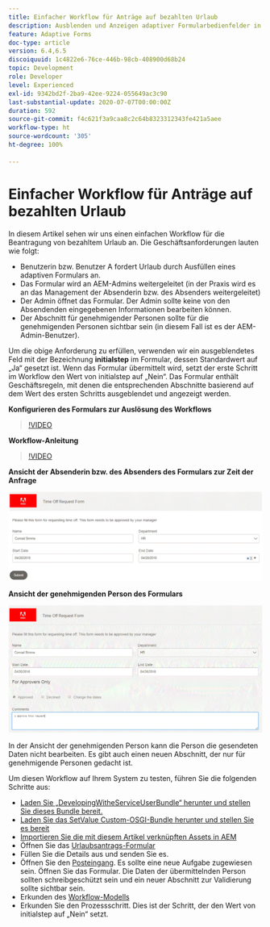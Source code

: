 ```yaml
---
title: Einfacher Workflow für Anträge auf bezahlten Urlaub
description: Ausblenden und Anzeigen adaptiver Formularbedienfelder in einem AEM-Workflow
feature: Adaptive Forms
doc-type: article
version: 6.4,6.5
discoiquuid: 1c4822e6-76ce-446b-98cb-408900d68b24
topic: Development
role: Developer
level: Experienced
exl-id: 9342bd2f-2ba9-42ee-9224-055649ac3c90
last-substantial-update: 2020-07-07T00:00:00Z
duration: 592
source-git-commit: f4c621f3a9caa8c2c64b8323312343fe421a5aee
workflow-type: ht
source-wordcount: '305'
ht-degree: 100%

---
```


# Einfacher Workflow für Anträge auf bezahlten Urlaub

In diesem Artikel sehen wir uns einen einfachen Workflow für die Beantragung von bezahltem Urlaub an. Die Geschäftsanforderungen lauten wie folgt:

* Benutzerin bzw. Benutzer A fordert Urlaub durch Ausfüllen eines adaptiven Formulars an.
* Das Formular wird an AEM-Admins weitergeleitet (in der Praxis wird es an das Management der Absenderin bzw. des Absenders weitergeleitet)
* Der Admin öffnet das Formular. Der Admin sollte keine von den Absendenden eingegebenen Informationen bearbeiten können.
* Der Abschnitt für genehmigender Personen sollte für die genehmigenden Personen sichtbar sein (in diesem Fall ist es der AEM-Admin-Benutzer).

Um die obige Anforderung zu erfüllen, verwenden wir ein ausgeblendetes Feld mit der Bezeichnung **initialstep** im Formular, dessen Standardwert auf „Ja“ gesetzt ist. Wenn das Formular übermittelt wird, setzt der erste Schritt im Workflow den Wert von initialstep auf „Nein“. Das Formular enthält Geschäftsregeln, mit denen die entsprechenden Abschnitte basierend auf dem Wert des ersten Schritts ausgeblendet und angezeigt werden.

**Konfigurieren des Formulars zur Auslösung des Workflows**

>[!VIDEO](https://video.tv.adobe.com/v/28406?quality=12&learn=on)

**Workflow-Anleitung**

>[!VIDEO](https://video.tv.adobe.com/v/28407?quality=12&learn=on)

**Ansicht der Absenderin bzw. des Absenders des Formulars zur Zeit der Anfrage**

![initialstep](assets/initialstep.gif)

**Ansicht der genehmigenden Person des Formulars**

![approverview](assets/approversview.gif)

In der Ansicht der genehmigenden Person kann die Person die gesendeten Daten nicht bearbeiten. Es gibt auch einen neuen Abschnitt, der nur für genehmigende Personen gedacht ist.

Um diesen Workflow auf Ihrem System zu testen, führen Sie die folgenden Schritte aus:
* [Laden Sie „DevelopingWitheServiceUserBundle“ herunter und stellen Sie dieses Bundle bereit.](/help/forms/assets/common-osgi-bundles/DevelopingWithServiceUser.jar)
* [Laden Sie das SetValue Custom-OSGI-Bundle herunter und stellen Sie es bereit](/help/forms/assets/common-osgi-bundles/SetValueApp.core-1.0-SNAPSHOT.jar)
* [Importieren Sie die mit diesem Artikel verknüpften Assets in AEM](assets/helpxworkflow.zip)
* Öffnen Sie das [Urlaubsantrags-Formular](http://localhost:4502/content/dam/formsanddocuments/helpx/timeoffrequestform/jcr:content?wcmmode=disabled)
* Füllen Sie die Details aus und senden Sie es.
* Öffnen Sie den [Posteingang](http://localhost:4502/mnt/overlay/cq/inbox/content/inbox.html). Es sollte eine neue Aufgabe zugewiesen sein. Öffnen Sie das Formular. Die Daten der übermittelnden Person sollten schreibgeschützt sein und ein neuer Abschnitt zur Validierung sollte sichtbar sein.
* Erkunden des [Workflow-Modells](http://localhost:4502/editor.html/conf/global/settings/workflow/models/helpxworkflow.html)
* Erkunden Sie den Prozessschritt. Dies ist der Schritt, der den Wert von initialstep auf „Nein“ setzt.
